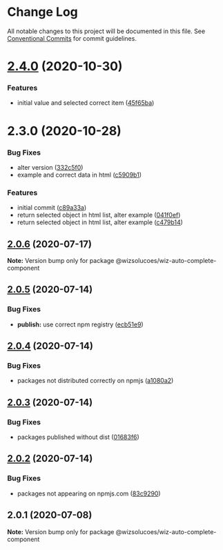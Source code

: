 # Change Log

All notable changes to this project will be documented in this file.
See [Conventional Commits](https://conventionalcommits.org) for commit guidelines.

# [2.4.0](https://github.com/wizsolucoes/syz/compare/@wizsolucoes/wiz-auto-complete-component@2.3.0...@wizsolucoes/wiz-auto-complete-component@2.4.0) (2020-10-30)


### Features

* initial value and selected correct item ([45f65ba](https://github.com/wizsolucoes/syz/commit/45f65bae353b2130b4935b06eef2f1ebc82c7680))





# 2.3.0 (2020-10-28)


### Bug Fixes

* alter version ([332c5f0](https://github.com/wizsolucoes/syz/commit/332c5f0a27f0a904585090c275d4509fada57f44))
* example and correct data in html ([c5909b1](https://github.com/wizsolucoes/syz/commit/c5909b1fcddad208f708376208966ae8fecc340d))


### Features

* initial commit ([c89a33a](https://github.com/wizsolucoes/syz/commit/c89a33a0d742dfa3bc3f131f5c9cf6ae4ed88923))
* return selected object in html list, alter example ([041f0ef](https://github.com/wizsolucoes/syz/commit/041f0ef3e4246a8c8a7d01f2994bcc6feeebfd11))
* return selected object in html list, alter example ([c479b14](https://github.com/wizsolucoes/syz/commit/c479b14689a96e9218cb24b7c572ca5eeb6dfd97))





## [2.0.6](https://github.com/wizsolucoes/wc-wiz-autocomplete/compare/@wizsolucoes/wiz-auto-complete-component@2.0.5...@wizsolucoes/wiz-auto-complete-component@2.0.6) (2020-07-17)

**Note:** Version bump only for package @wizsolucoes/wiz-auto-complete-component





## [2.0.5](https://github.com/wizsolucoes/wc-wiz-autocomplete/compare/@wizsolucoes/wiz-auto-complete-component@2.0.1...@wizsolucoes/wiz-auto-complete-component@2.0.5) (2020-07-14)


### Bug Fixes

* **publish:** use correct npm registry ([ecb51e9](https://github.com/wizsolucoes/wc-wiz-autocomplete/commit/ecb51e91ff54ea0a3a13dbb712e69e31552ea924))





## [2.0.4](https://github.com/wizsolucoes/wc-wiz-autocomplete/compare/@wizsolucoes/wiz-auto-complete-component@2.0.1...@wizsolucoes/wiz-auto-complete-component@2.0.4) (2020-07-14)


### Bug Fixes

* packages not distributed correctly on npmjs ([a1080a2](https://github.com/wizsolucoes/wc-wiz-autocomplete/commit/a1080a267e4aea2160f96d7d62911b6907d7c2ea))





## [2.0.3](https://github.com/wizsolucoes/wc-wiz-autocomplete/compare/@wizsolucoes/wiz-auto-complete-component@2.0.2...@wizsolucoes/wiz-auto-complete-component@2.0.3) (2020-07-14)


### Bug Fixes

* packages published without dist ([01683f6](https://github.com/wizsolucoes/wc-wiz-autocomplete/commit/01683f631796401524c1061cadf73269df50242b))





## [2.0.2](https://github.com/wizsolucoes/wc-wiz-autocomplete/compare/@wizsolucoes/wiz-auto-complete-component@2.0.1...@wizsolucoes/wiz-auto-complete-component@2.0.2) (2020-07-14)


### Bug Fixes

* packages not appearing on npmjs.com ([83c9290](https://github.com/wizsolucoes/wc-wiz-autocomplete/commit/83c92900f98d4dde02329c805c3a185b873d65cb))





## 2.0.1 (2020-07-08)

**Note:** Version bump only for package @wizsolucoes/wiz-auto-complete-component
